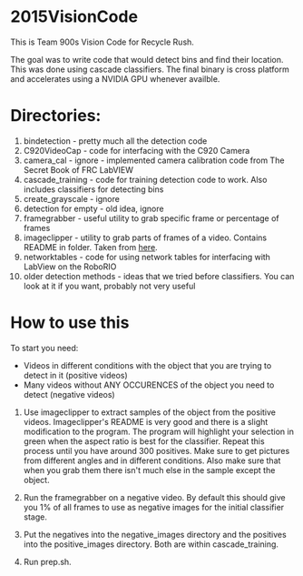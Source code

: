 # 2015VisionCode #

This is Team 900s Vision Code for Recycle Rush.

The goal was to write code that would detect bins and find their location. This was done using cascade classifiers.
The final binary is cross platform and accelerates using a NVIDIA GPU whenever availble.

# Directories: #
1. bindetection - pretty much all the detection code
2. C920VideoCap - code for interfacing with the C920 Camera
3. camera_cal - ignore - implemented camera calibration code from The Secret Book of FRC LabVIEW
4. cascade_training - code for training detection code to work. Also includes classifiers for detecting bins
5. create_grayscale - ignore
6. detection for empty - old idea, ignore
7. framegrabber - useful utility to grab specific frame or percentage of frames
8. imageclipper - utility to grab parts of frames of a video. Contains README in folder. Taken from [here](https://github.com/JoakimSoderberg/imageclipper).
9. networktables - code for using network tables for interfacing with LabView on the RoboRIO
1. older detection methods - ideas that we tried before classifiers. You can look at it if you want, probably not very useful

# How to use this #

To start you need:
+ Videos in different conditions with the object that you are trying to detect in it (positive videos)
+ Many videos without ANY OCCURENCES of the object you need to detect (negative videos)

1. Use imageclipper to extract samples of the object from the positive videos. Imageclipper's README is very good and there is a slight modification to the program. The program will highlight your selection in green when the aspect ratio is best for the classifier. Repeat this process until you have around 300 positives. Make sure to get pictures from different angles and in different conditions. Also make sure that when you grab them there isn't much else in the sample except the object.

2. Run the framegrabber on a negative video. By default this should give you 1% of all frames to use as negative images for the initial classifier stage.

3. Put the negatives into the negative_images directory and the positives into the positive_images directory. Both are within cascade_training.

4. Run prep.sh.
